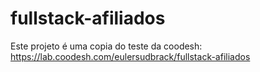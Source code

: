 # fullstack-afiliados
Este projeto é uma copia do teste da coodesh: https://lab.coodesh.com/eulersudbrack/fullstack-afiliados
